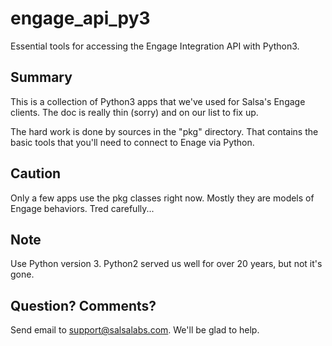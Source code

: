 # engage_api_py3
Essential tools for accessing the Engage Integration API with Python3.

## Summary
This is a collection of Python3 apps that we've used for Salsa's Engage clients. The doc
is really thin (sorry) and on our list to fix up.

The hard work is done by sources in the "pkg" directory.  That contains the 
basic tools that you'll need to connect to Enage via Python.

## Caution

Only a few apps use the pkg classes right now.  Mostly they are models
of Engage behaviors.  Tred carefully...

## Note

Use Python version 3.  Python2 served us well for over 20 years, but not it's gone.

## Question?  Comments?

Send email to support@salsalabs.com.  We'll be glad to help.

